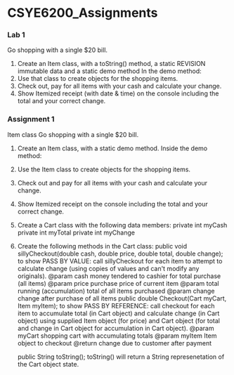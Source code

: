 # CSYE6200_Assignments

### Lab 1
Go shopping with a single $20 bill.
1. Create an Item class, with a toString() method, a static REVISION immutable data and a static demo method
In the demo method:
2. Use that class to create objects for the shopping items.
3. Check out, pay for all items with your cash and calculate your change.
4. Show Itemized receipt (with date & time) on the console including the total and your correct change. 


### Assignment 1
Item class
Go shopping with a single $20 bill.
1. Create an Item class, with a static demo method. Inside the demo method:
2. Use the Item class to create objects for the shopping items.
3. Check out and pay for all items with your cash and calculate your change.
4. Show Itemized receipt on the console including the total and your correct change.
5. Create a Cart class with the following data members:
     private int myCash
     private int myTotal
     private int myChange

6. Create the following methods in the Cart class:
     public void sillyCheckout(double cash, double price, double total, double change);
     to show PASS BY VALUE:
     call sillyCheckout for each item to attempt to calculate change (using copies of values and can't modify any originals).
          @param cash      money tendered to cashier for total purchase (all items)
          @param price     purchase price of current item
          @param total     running (accumulation) total of all items purchased
          @param change    change after purchase of all items
     public double Checkout(Cart myCart, Item myItem);
     to show PASS BY REFERENCE:
     call checkout for each item to accumulate total (in Cart object) and calculate change (in Cart object)
     using supplied Item object (for price) and Cart object (for total and change in Cart object for accumulation in Cart object).
          @param myCart    shopping cart with accumulating totals
          @param myItem    Item object to checkout
          @return      change due to customer after payment
   
     public String toString();
     toString() will return a String represenetation of the Cart object state.
